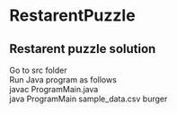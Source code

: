 RestarentPuzzle
===============

Restarent puzzle solution
------------------------------------
Go to src folder<br>
Run Java program as follows<br>
javac ProgramMain.java<br>
java ProgramMain sample_data.csv burger
